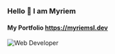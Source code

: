 ### Hello 👋 I am Myriem
#### My Portfolio https://myriemsl.dev



![Web Developer](https://user-images.githubusercontent.com/74598067/150182656-cafd68e3-95d0-4c09-8919-1ad313fb0ea2.png)






<!-- 

- 🙋‍♂️ my portfolio https://myriemsl.dev
- 🔭 I’m currently working on MERN Stack
- 🌱 I’m currently learning Android Application
- 👯 I’m looking to collaborate on Dev projects
-->
